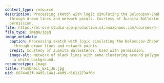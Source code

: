 ```yaml
---
content_type: resource
description: Processing sketch with logic simulating the Beloousov-Zhabotinsky Reaction
  through drawn lines and network points. Courtesy of Juanita Ballesteros. Used with
  permission.
file: https://ol-ocw-studio-app-production.s3.amazonaws.com/courses/4-112-architecture-design-fundamentals-i-nano-machines-fall-2012/8074481f949514a148d9d16112734f6d_Thumbnail_Ex1_JB.jpg
file_type: image/jpeg
image_metadata:
  caption: Processing sketch with logic simulating the Beloousov-Zhabotinsky Reaction
    through drawn lines and network points.
  credit: Courtesy of Juanita Ballesteros. Used with permission.
  image-alt: Network of black lines with some clustering around polygonal shapes on
    a white background.
resourcetype: Image
title: Thumbnail_Ex1_JB.jpg
uid: 8074481f-9495-14a1-48d9-d16112734f6d
---
```

